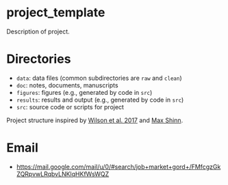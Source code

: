# project_template

Description of project.

# Directories

- `data`: data files (common subdirectories are `raw` and `clean`)
- `doc`: notes, documents, manuscripts
- `figures`: figures (e.g., generated by code in `src`)
- `results`: results and output (e.g., generated by code in `src`)
- `src`: source code or scripts for project

Project structure inspired by [Wilson et al. 2017](https://journals.plos.org/ploscompbiol/article?id=10.1371/journal.pcbi.1005510) and [Max Shinn](https://maxshinnpotential.com/).

# Email
- https://mail.google.com/mail/u/0/#search/job+market+gord+/FMfcgzGkZQRpvwLRqbvLNKlqHKfWsWQZ